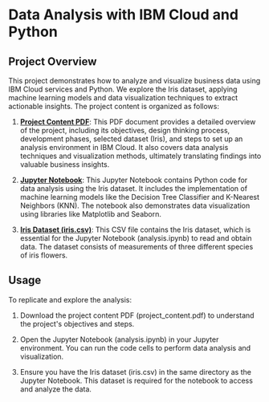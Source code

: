 # Data Analysis with IBM Cloud and Python

## Project Overview

This project demonstrates how to analyze and visualize business data using IBM Cloud services and Python. We explore the Iris dataset, applying machine learning models and data visualization techniques to extract actionable insights. The project content is organized as follows:

1. **[Project Content PDF](project_content.pdf)**: This PDF document provides a detailed overview of the project, including its objectives, design thinking process, development phases, selected dataset (Iris), and steps to set up an analysis environment in IBM Cloud. It also covers data analysis techniques and visualization methods, ultimately translating findings into valuable business insights.

2. **[Jupyter Notebook](analysis.ipynb)**: This Jupyter Notebook contains Python code for data analysis using the Iris dataset. It includes the implementation of machine learning models like the Decision Tree Classifier and K-Nearest Neighbors (KNN). The notebook also demonstrates data visualization using libraries like Matplotlib and Seaborn.

3. **[Iris Dataset (iris.csv)](iris.csv)**: This CSV file contains the Iris dataset, which is essential for the Jupyter Notebook (analysis.ipynb) to read and obtain data. The dataset consists of measurements of three different species of iris flowers.

## Usage

To replicate and explore the analysis:

1. Download the project content PDF (project_content.pdf) to understand the project's objectives and steps.

2. Open the Jupyter Notebook (analysis.ipynb) in your Jupyter environment. You can run the code cells to perform data analysis and visualization.

3. Ensure you have the Iris dataset (iris.csv) in the same directory as the Jupyter Notebook. This dataset is required for the notebook to access and analyze the data.
